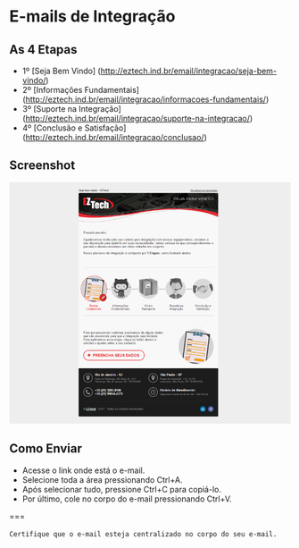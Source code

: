 # E-mails de Integração

## As 4 Etapas
- 1º [Seja Bem Vindo] (http://eztech.ind.br/email/integracao/seja-bem-vindo/)
- 2º [Informações Fundamentais] (http://eztech.ind.br/email/integracao/informacoes-fundamentais/)
- 3º [Suporte na Integração] (http://eztech.ind.br/email/integracao/suporte-na-integracao/)
- 4º [Conclusão e Satisfação] (http://eztech.ind.br/email/integracao/conclusao/)

## Screenshot
![screenshot](https://raw.githubusercontent.com/EZTechBrasil/Integracao/master/screenshot.png)

## Como Enviar
- Acesse o link onde está o e-mail.
- Selecione toda a área pressionando Ctrl+A.
- Após selecionar tudo, pressione Ctrl+C para copiá-lo.
- Por último, cole no corpo do e-mail pressionando Ctrl+V.

===

`Certifique que o e-mail esteja centralizado no corpo do seu e-mail.`